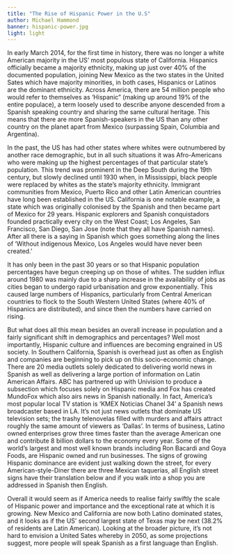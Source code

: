 ```yaml
---
title: "The Rise of Hispanic Power in the U.S"
author: Michael Hammond
banner: hispanic-power.jpg
light: light
---
```


In early March 2014, for the first time in history, there was no longer a white American majority in the US’ most populous state of California.  Hispanics officially became a majority ethnicity, making up just over 40% of the documented population, joining New Mexico as the two states in the United Sates which have majority minorities, in both cases, Hispanics or Latinos are the dominant ethnicity.  Across America, there are 54 million people who would refer to themselves as ‘Hispanic” (making up around 19% of the entire populace), a term loosely used to describe anyone descended from a Spanish speaking country and sharing the same cultural heritage.  This means that there are more Spanish-speakers in the US than any other country on the planet apart from Mexico (surpassing Spain, Columbia and Argentina).

In the past, the US has had other states where whites were outnumbered by another race demographic, but in all such situations it was Afro-Americans who were making up the highest percentages of that particular state’s population.  This trend was prominent in the Deep South during the 19th century, but slowly declined until 1930 when, in Mississippi, black people were replaced by whites as the state’s majority ethnicity.  Immigrant communities from Mexico, Puerto Rico and other Latin American countries have long been established in the US. California is one notable example, a state which was originally colonised by the Spanish and then became part of Mexico for 29 years.  Hispanic explorers and Spanish conquistadors founded practically every city on the West Coast; Los Angeles, San Francisco, San Diego, San Jose (note that they all have Spanish names).  After all there is a saying in Spanish which goes something along the lines of ‘Without indigenous Mexico, Los Angeles would have never been created.’  

It has only been in the past 30 years or so that Hispanic population percentages have begun creeping up on those of whites.  The sudden influx around 1980 was mainly due to a sharp increase in the availability of jobs as cities began to undergo rapid urbanisation and grow exponentially.  This caused large numbers of Hispanics, particularly from Central American countries to flock to the South Western United States (where 40% of Hispanics are distributed), and since then the numbers have carried on rising.  

But what does all this mean besides an overall increase in population and a fairly significant shift in demographics and percentages?  Well most importantly, Hispanic culture and influences are becoming engrained in US society.  In Southern California, Spanish is overhead just as often as English and companies are beginning to pick up on this socio-economic change.  There are 20 media outlets solely dedicated to delivering world news in Spanish as well as delivering a large portion of information on Latin American Affairs.  ABC has partnered up with Univision to produce a subsection which focuses solely on Hispanic media and Fox has created MundoFox which also airs news in Spanish nationally.  In fact, America’s most popular local TV station is ‘KMEX Noticias Chanel 34’ a Spanish news broadcaster based in LA.  It’s not just news outlets that dominate US television sets; the trashy telenovelas filled with murders and affairs attract roughly the same amount of viewers as ‘Dallas’.  In terms of business, Latino owned enterprises grow three times faster than the average American one and contribute 8 billion dollars to the economy every year.  Some of the world’s largest and most well known brands including Ron Bacardi and Goya Foods, are Hispanic owned and run businesses.  The signs of growing Hispanic dominance are evident just walking down the street, for every American-style-Diner there are three Mexican taquerias, all English street signs have their translation below and if you walk into a shop you are addressed in Spanish then English.

Overall it would seem as if America needs to realise fairly swiftly the scale of Hispanic power and importance and the exceptional rate at which it is growing.  New Mexico and California are now both Latino dominated states, and it looks as if the US’ second largest state of Texas may be next (38.2% of residents are Latin American).  Looking at the broader picture, it’s not hard to envision a United Sates whereby in 2050, as some projections suggest, more people will speak Spanish as a first language than English.
